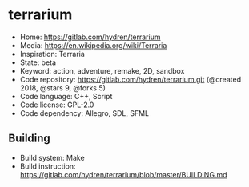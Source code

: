 # terrarium

- Home: https://gitlab.com/hydren/terrarium
- Media: https://en.wikipedia.org/wiki/Terraria
- Inspiration: Terraria
- State: beta
- Keyword: action, adventure, remake, 2D, sandbox
- Code repository: https://gitlab.com/hydren/terrarium.git (@created 2018, @stars 9, @forks 5)
- Code language: C++, Script
- Code license: GPL-2.0
- Code dependency: Allegro, SDL, SFML

## Building

- Build system: Make
- Build instruction: https://gitlab.com/hydren/terrarium/blob/master/BUILDING.md
